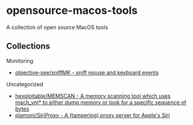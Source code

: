 # opensource-macos-tools

A collection of open source MacOS tools

## Collections

Monitoring

* [objective-see/sniffMK - sniff mouse and keyboard events](https://github.com/objective-see/sniffMK)

Uncategorized

* [hexploitable/MEMSCAN - A memory scanning tool which uses mach_vm* to either dump memory or look for a specific sequence of bytes](https://github.com/hexploitable/MEMSCAN)
* [plamoni/SiriProxy - A (tampering) proxy server for Apple's Siri](https://github.com/plamoni/SiriProxy)


